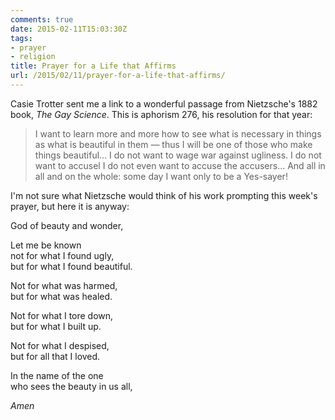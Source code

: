 ```yaml
---
comments: true
date: 2015-02-11T15:03:30Z
tags:
- prayer
- religion
title: Prayer for a Life that Affirms
url: /2015/02/11/prayer-for-a-life-that-affirms/
---
```


Casie Trotter sent me a link to a wonderful passage from Nietzsche's 1882 book, *The Gay Science*. This is aphorism 276, his resolution for that year:

>I want to learn more and more how to see what is necessary in things as what is beautiful in them — thus I will be one of those who make things beautiful... I do not want to wage war against ugliness. I do not want to accusel I do not even want to accuse the accusers... And all in all and on the whole: some day I want only to be a Yes-sayer!

I'm not sure what Nietzsche would think of his work prompting this week's prayer, but here it is anyway:

God of beauty and wonder,

Let me be known  
not for what I found ugly,  
but for what I found beautiful.

Not for what was harmed,  
but for what was healed.

Not for what I tore down,  
but for what I built up.

Not for what I despised,  
but for all that I loved.

In the name of the one  
who sees the beauty in us all,

*Amen*
